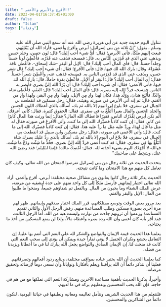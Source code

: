 ```yaml
---
title: " الأقرع والأبرص والأعمى!"
date: 2023-04-01T16:37:45+01:00
draft: false
author: "Islam"
tags: ["وقفات"]
---
```

<div dir="rtl">
نتناول اليوم حديث جديد عن أبي هريرة رضي الله عنه أنه سمع النبي صلى الله عليه وسلم ، يقول: "إنّ ثلاثة من بني إسرائيل: أبرص وأقرع وأعمى، فأراد الله أن يَبْتَلِيَهم، فبعث إليهم ملَكًا، فأتى الأبرص؛ فقال: أيُّ شيء أحب إليك؟ قال: لون حسن، وجلد حسن، ويذهب عني الذي قد قَذِرَني النَّاس به. قال: فمسحه فذهب عنه قَذَرُه، فأُعْطِيَ لوناً حسناً وجلداً حسناً. قال: فأي المال أحب إليك؟ قال: الإبل أو البقر -شك إسحاق-. فأُعْطي ناقة عُشَرَاءَ، وقال: بارك الله لك فيها. قال: فأتى الأقرع؛ فقال: أي شيء أحب إليك؟ قال شعر حسن، ويذهب عني الذي قد قَذِرَني الناس به. فمسحه فذهب عنه، وأُعْطِيَ شعراً حسناً. فقال: أي المال أحب إليك؟ قال: البقر أو الإبل. فأُعْطِيَ بقرة حاملاً، قال: بارك الله لك فيها. فأتى الأعمى؛ فقال: أي شيء أحب إليك؟ قال: أن يَرُدَّ الله إليَّ بصري فأبصر به الناس. فمسحه فردَّ الله إليه بصره. قال: فأي المال أحب إليك؟ قال: الغنَم، فأُعْطِي شاة والدًا. فأُنْتِجَ هذان، ووَلَّد هذا، فكان لهذا وادٍ مِن الإبل، ولهذا وادٍ مِن البقر، ولهذا وادٍ من الغنم. قال: ثم إنه أتى الأبرص في صورته وهيئته، فقال: رجل مسكين قد انقطعت بي الحِبال في سفري، فلا بلوغ لي اليوم إلا بالله ثم بك، أسألك بالذي أعطاك اللون الحسن والجلد الحسن والمال بعيرا أَتَبَلَّغُ به في سفري. فقال: الحقوق كثيرة. فقال: كأني أعرفك، ألم تكن أبرص يَقْذَرُك الناس، فقيرًا فأعطاك الله المال؟ فقال: إنما ورثت هذا المال كابرًا عن كابرٍ. فقال: إن كنت كاذباً فصيَّرك الله إلى ما كنت. وأتى الأقرعَ في صورته فقال له مثل ما قال لهذا، وردَّ عليه مثل ما ردَّ عليه هذا. فقال: إن كنت كاذباً فصيّرك الله إلى ما كنت. قال: وأتى الأعمى في صورته، فقال: رجل مسكين وابن سبيل قد انقطعت بي الحِبال في سفري، فلا بلاغ لي اليوم إلا بالله ثم بك، أسألك بالذي ردَّ عليك بصرك شاة أَتَبَلَّغُ بها في سفري. فقال: قد كنت أعمى فردَّ الله إليَّ بصري، فخُذْ ما شِئْت ودَعْ ما شِئْت، فوالله لا أَجْهَدُك اليوم بشيء أخذته لله. فقال: أَمْسِكْ مالك؛ فإنما ابتُلِيتُم؛ فقد رضِيَ الله عنك، وسَخِط على صاحبيك"

يتحدث الحديث عن ثلاثة رجال من بني إسرائيل تعرضوا لامتحان من الله تعالى، وكيف كان تعامل كل منهم مع هذا الامتحان وما كانت نتيجته.

الحديث يذكر ثلاثة رجال كانوا يعانون من مشاكل صحية مختلفة: أبرص، أقرع وأعمى. أراد الله تعالى اختبار إيمانهم, فأرسل ملكاً إلى كل واحد منهم على حدة ليشفيه من مرضه، عرض الملك الشفاء وما يحبون من المال. وبالفعل تم شفاؤهم جميعاً، ومنحوا ما طلبوا من المال: الإبل والبقر والغنم.

بعد مرور بعض الوقت وتوسع ممتلكاتهم، قرر الملك اختبار صدقهم وإيمانهم. ظهر لهم مرة أخرى بصورة مسكين وطلب المساعدة منهم. رفض الرجل الأول والثاني تقديم المساعدة وزعموا أن ثروتهم جاءت من توارث وليست هبة من الله. أما الرجل الثالث، فقد أقر بأنه كان أعمى وأن الله رده بصره وأعطاه مالاً، ولذا لن يمنع المسكين من أخذ ما يحتاجه.

يعلمنا هذا الحديث قيمة الإيمان والتواضع والشكر لله على النعم التي أنعم بها علينا. إن التعامل بجشع ونكران الجميل لا يؤتي ثماراً جيدة ويمكن أن يؤدي إلى سحب النعم التي كانت قد منحت لنا. إن الإيمان الصادق والتواضع يجعل الله يبارك لنا في ما أعطانا ويزيدنا من فضله.

كما يعلمنا الحديث أن الله يختبر عباده بمواقف مختلفة، ويتابع ردود أفعالهم وتصرفاتهم. فعلينا أن نتذكر دائماً أن الله يراقبنا ويعلم بأفكارنا ونوايانا وأن نسعى دوماً لإرضائه وتحقيق مرضاته.

وأخيراً، يذكرنا الحديث بأهمية مساعدة الآخرين ومشاركة النعم التي نملكها مع من هم في حاجة. فإن الله يحب المحسنين ويعطيهم بركة في ما لديهم.

فلنتعلم من هذا الحديث الشريف ونتأمل تعاليمه ومعانيه ونطبقها في حياتنا اليومية، لنكون دائماً من الشاكرين والمحسنين.
</div>